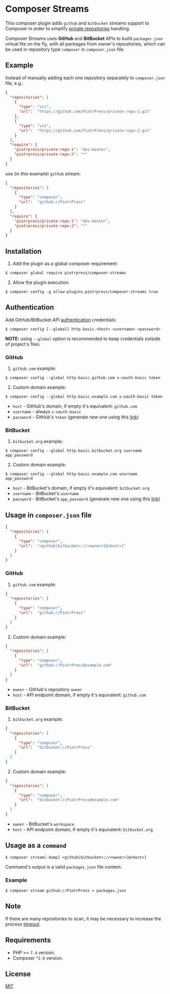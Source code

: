 # Composer Streams

This composer plugin adds `github` and `bitbucket` streams support to Composer in order to simplify [private repositories](https://getcomposer.org/doc/05-repositories.md#using-private-repositories) handling.

Composer Streams uses **GitHub** and **BitBucket** APIs to build `packages.json` virtual file on the fly, with all packages from owner's repositories, which can be used in repository type `composer` in `composer.json` file.

## Example

Instead of manually adding each one repository separately to `composer.json` file, e.g.:

```json
{
  "repositories": [
    {
      "type": "vcs",
      "url":  "https://github.com/PiotrPress/private-repo-1.git"
    },
    {
      "type": "vcs",
      "url":  "https://github.com/PiotrPress/private-repo-2.git"
    }
  ],
  "require": {
    "piotrpress/private-repo-1": "dev-master",
    "piotrpress/private-repo-2": "*"
  }
}
```

use (in this example) `github` stream:

```json
{
  "repositories": [
    {
      "type": "composer",
      "url":  "github://PiotrPress"
    }
  ],
  "require": {
    "piotrpress/private-repo-1": "dev-master",
    "piotrpress/private-repo-2": "*"
  }
}
```

## Installation

1. Add the plugin as a global composer requirement:

```shell
$ composer global require piotrpress/composer-streams
```

2. Allow the plugin execution:

```shell
$ composer config -g allow-plugins.piotrpress/composer-streams true
```

## Authentication

Add GitHub/BitBucket API [authentication](https://getcomposer.org/doc/articles/authentication-for-private-packages.md#http-basic) credentials:

```shell
$ composer config [--global] http-basic.<host> <username> <password>
```

**NOTE:** using `--global` option is recommended to keep credentials outside of project's files.

### GitHub

1. `github.com` example:

```shell
$ composer config --global http-basic.github.com x-oauth-basic token
```

2. Custom domain example:

```shell
$ composer config --global http-basic.example.com x-oauth-basic token
```

- `host` - GitHub's domain, if empty it's equivalent: `github.com`
- `username` - always `x-oauth-basic`
- `password` - GitHub's `token` (generate new one using this [link](https://github.com/settings/tokens/new?scopes=repo&description=Composer-Streams))

### BitBucket

1. `bitbucket.org` example:

```shell
$ composer config --global http-basic.bitbucket.org username app_password
```

2. Custom domain example:

```shell
$ composer config --global http-basic.example.com username app_password
```

- `host` - BitBucket's domain, if empty it's equivalent: `bitbucket.org`
- `username` - BitBucket's `username`
- `password` - BitBucket's `app_password` (generate new one using this [link](https://bitbucket.org/account/settings/app-passwords/))

## Usage in `composer.json` file

```json
{
  "repositories": [
    {
      "type": "composer",
      "url":  "<github|bitbucket>://<owner>[@<host>]"
    }
  ]
}
```

### GitHub

1. `github.com` example:

```json
{
  "repositories": [
    {
      "type": "composer",
      "url":  "github://PiotrPress"
    }
  ]
}
```

2. Custom domain example:

```json
{
  "repositories": [
    {
      "type": "composer",
      "url":  "github://PiotrPress@example.com"
    }
  ]
}
```

- `owner` - GitHub's repository `owner`
- `host` - API endpoint domain, if empty it's equivalent: `github.com`

### BitBucket

1. `bitbucket.org` example:

```json
{
  "repositories": [
    {
      "type": "composer",
      "url":  "bitbucket://PiotrPress"
    }
  ]
}
```

2. Custom domain example:

```json
{
  "repositories": [
    {
      "type": "composer",
      "url":  "bitbucket://PiotrPress@example.com"
    }
  ]
}
```

- `owner` - BitBucket's `workspace`
- `host` - API endpoint domain, if empty it's equivalent: `bitbucket.org`

## Usage as a `command`

```shell
$ composer stream[-dump] <github|bitbucket>://<owner>[@<host>]
```

Command's output is a valid `packages.json` file content.

### Example

```shell
$ composer stream github://PiotrPress > packages.json
```

## Note

If there are many repositories to scan, it may be necessary to increase the process [timeout](https://getcomposer.org/doc/articles/scripts.md#managing-the-process-timeout).

## Requirements

- PHP >= `7.4` version.
- Composer ^`2.0` version.

## License

[MIT](license.txt)